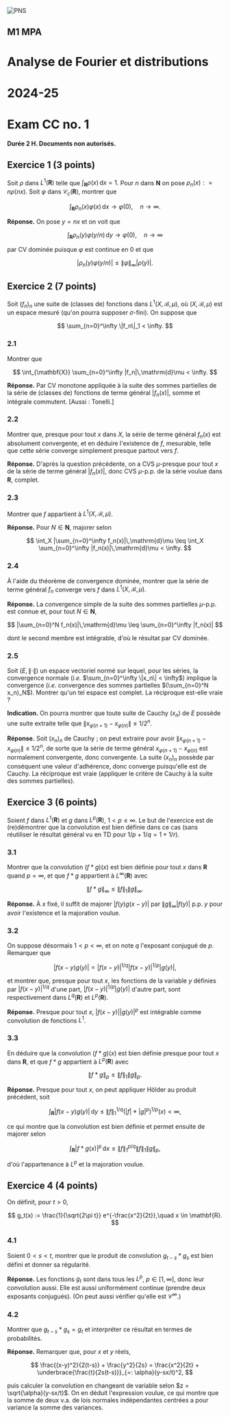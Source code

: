 ![PNS](http://caillau.perso.math.cnrs.fr/logo-unica.png)
## M1 MPA
# Analyse de Fourier et distributions
# 2024-25

# Exam CC no. 1

**Durée 2 H. Documents non autorisés.**

## Exercice 1 (3 points)

Soit $\rho$ dans $L^1(\mathbf{R})$ telle que $\int_{\mathbf{R}} \rho(x)\,\mathrm{d}x = 1$. Pour $n$ dans $\mathbf{N}$ on pose $\rho_n(x) : = n \rho(nx)$. Soit $\varphi$ dans $\mathscr{C}_c(\mathbf{R})$, montrer que

$$ \int_{\mathbf{R}} \rho_n(x) \varphi(x)\,\mathrm{d}x \to \varphi(0),\quad n \to \infty. $$
 
**Réponse.** On pose $y=nx$ et on voit que

$$ \int_{\mathbf{R}} \rho_n(y) \varphi(y/n)\,\mathrm{d}y \to \varphi(0),\quad n \to \infty $$

par CV dominée puisque $\varphi$ est continue en $0$ et que

$$ |\rho_n(y) \varphi(y/n)| \leq \|\varphi\|_\infty |\rho(y)|. $$


## Exercice 2 (7 points)

Soit $(f_n)_n$ une suite de (classes de) fonctions dans $L^1(X,\mathscr{B},\mu)$, où $(X,\mathscr{B},\mu)$ est un espace mesuré (qu'on pourra supposer $\sigma$-fini). On suppose que

$$ \sum_{n=0}^\infty \|f_n\|_1 < \infty. $$

### 2.1

Montrer que 

$$ \int_{\mathbf{X}} \sum_{n=0}^\infty |f_n|\,\mathrm{d}\mu < \infty. $$


**Réponse.** Par CV monotone appliquée à la suite des sommes partielles de la série de (classes de) fonctions de terme général $|f_n(x)|$, somme et intégrale commutent. [Aussi : Tonelli.]

### 2.2

Montrer que, presque pour tout $x$ dans $X$, la série de terme général $f_n(x)$ est absolument convergente, et en déduire l'existence de $f$, mesurable, telle que cette série converge simplement presque partout vers $f$.

**Réponse.** D'après la question précédente, on a CVS $\mu$-presque pour tout $x$ de la série de terme général $|f_n(x)|$, donc CVS $\mu$-p.p. de la série voulue dans $\mathbf{R}$, complet.

### 2.3

Montrer que $f$ appartient à $L^1(X,\mathscr{B},\mu)$.

**Réponse.** Pour $N \in \mathbf{N}$, majorer selon

$$ \int_X |\sum_{n=0}^\infty f_n(x)|\,\mathrm{d}\mu \leq \int_X \sum_{n=0}^\infty |f_n(x)|\,\mathrm{d}\mu < \infty. $$

### 2.4

À l'aide du théorème de convergence dominée, montrer que la série de terme général $f_n$ converge vers $f$ dans $L^1(X,\mathscr{B},\mu)$.

**Réponse.** La convergence simple de la suite des sommes partielles $\mu$-p.p. est connue et, pour tout $N \in \mathbf{N}$,

$$ |\sum_{n=0}^N f_n(x)|\,\mathrm{d}\mu \leq \sum_{n=0}^\infty |f_n(x)| $$

dont le second membre est intégrable, d'où le résultat par CV dominée.

### 2.5

Soit $(E,\|\cdot\|)$ un espace vectoriel normé sur lequel, pour les séries, la convergence normale (*i.e.* $\sum_{n=0}^\infty \|x_n\| < \infty$) implique la convergence (*i.e.* convergence des sommes partielles $(\sum_{n=0}^N x_n)_N$). Montrer qu'un tel espace est complet. La réciproque est-elle vraie ?

**Indication.** On pourra montrer que toute suite de Cauchy $(x_n)$ de $E$ possède une suite extraite telle que $\| x_{\varphi(n + 1)} - x_{\varphi(n)} \| \leq 1/2^n$.

**Réponse.** Soit $(x_n)_n$ de Cauchy ; on peut extraire pour avoir $\| x_{\varphi(n + 1)} - x_{\varphi(n)} \| \leq 1/2^n$, de sorte que la série de terme général $x_{\varphi(n + 1)} - x_{\varphi(n)}$ est normalement convergente, donc convergente. La suite $(x_n)_n$ possède par conséquent une valeur d'adhérence, donc converge puisqu'elle est de Cauchy. La réciproque est vraie (appliquer le critère de Cauchy à la suite des sommes partielles).

## Exercice 3 (6 points)

Soient $f$ dans $L^1(\mathbf{R})$ et $g$ dans $L^p(\mathbf{R})$, $1 < p \leq \infty$. Le but de l'exercice est de (re)démontrer que la convolution est bien définie dans ce cas (sans réutiliser le résultat général vu en TD pour $1/p + 1/q = 1 + 1/r$).

### 3.1

Montrer que la convolution $(f * g)(x)$ est bien définie pour tout $x$ dans $\mathbf{R}$ quand $p = \infty$, et que $f * g$ appartient à $L^\infty(\mathbf{R})$ avec 

$$ \|f * g\|_\infty \leq \|f\|_1 \|g\|_\infty. $$

**Réponse.** À $x$ fixé, il suffit de majorer $|f(y)g(x-y)|$ par $\|g\|_\infty |f(y)|$ p.p. $y$ pour avoir l'existence et la majoration voulue.

### 3.2

On suppose désormais $1 < p < \infty$, et on note $q$ l'exposant conjugué de $p$. Remarquer que

$$ |f(x-y)g(y)| = |f(x-y)|^{1/q}|f(x-y)|^{1/p}|g(y)|, $$

et montrer que, presque pour tout $x$, les fonctions de la variable $y$ définies par $|f(x-y)|^{1/q}$ d'une part, $|f(x-y)|^{1/p}|g(y)|$ d'autre part, sont respectivement dans $L^q(\mathbf{R})$ et $L^p(\mathbf{R})$.

**Réponse.** Presque pour tout $x$, $|f(x-y)||g(y)|^p$ est intégrable comme convolution de fonctions $L^1$.
### 3.3

En déduire que  la convolution $(f * g)(x)$ est bien définie presque pour tout $x$ dans $\mathbf{R}$, et que $f * g$ appartient à $L^p(\mathbf{R})$ avec 

$$ \|f * g\|_p \leq \|f\|_1 \|g\|_p. $$

**Réponse.** Presque pour tout $x$, on peut appliquer Hölder au produit précédent, soit

$$ \int_{\mathbf{R}} |f(x-y)g(y)|\,\mathrm{d}y \leq \|f\|_1^{1/q} (|f| * |g|^p)^{1/p}(x) < \infty, $$

ce qui montre que la convolution est bien définie et permet ensuite de majorer selon

$$ \int_{\mathbf{R}} |f * g(x)|^p\,\mathrm{d}x \leq \|f\|_1^{p/q} \|f\|_1 \|g\|_p, $$

d'où l'appartenance à $L^p$ et la majoration voulue.

## Exercice 4 (4 points)

On définit, pour $t > 0$,

$$ g_t(x) := \frac{1}{\sqrt{2\pi t}} e^{-\frac{x^2}{2t}},\quad x \in \mathbf{R}. $$

### 4.1

Soient $0 < s < t$, montrer que le produit de convolution $g_{t-s} * g_s$ est bien défini et donner sa régularité. 

**Réponse.** Les fonctions $g_t$ sont dans tous les $L^p$, $p \in [1,\infty]$, donc leur convolution aussi. Elle est aussi uniformément continue (prendre deux exposants conjugués). (On peut aussi vérifier qu'elle est $\mathscr{C}^\infty$.)

### 4.2

Montrer que $g_{t-s} * g_s = g_t$ et interpréter ce résultat en termes de probabilités.

**Réponse.** Remarquer que, pour $x$ et $y$ réels,

$$ \frac{(x-y)^2}{2(t-s)} + \frac{y^2}{2s} = \frac{x^2}{2t} + \underbrace{\frac{t}{2s(t-s)}}_{=: \alpha}(y-sx/t)^2, $$

puis calculer la convolution en changeant de variable selon $z = \sqrt{\alpha}(y-sx/t)$. On en déduit l'expression voulue, ce qui montre que la somme de deux v.a. de lois normales indépendantes centrées a pour variance la somme des variances.  

